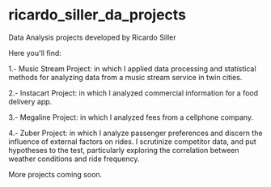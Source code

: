 # ricardo_siller_da_projects
Data Analysis projects developed by Ricardo Siller

Here you'll find:

1.- Music Stream Project: in which I applied data processing and statistical methods for analyzing data from a music stream service in twin cities.

2.- Instacart Project: in which I analyzed commercial information for a food delivery app.

3.- Megaline Project: in which I analyzed fees from a cellphone company.

4.- Zuber Project: in which I analyze passenger preferences and discern the influence of external factors on rides. I scrutinize competitor data, and put hypotheses to the test, particularly exploring the correlation between weather conditions and ride frequency.

More projects coming soon.
